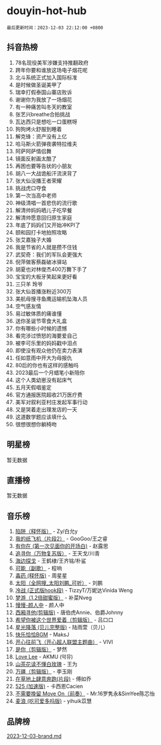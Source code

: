 # douyin-hot-hub

`最后更新时间：2023-12-03 22:12:00 +0800`

## 抖音热榜

1. 78名现役美军涉嫌支持推翻政府
1. 跨年你要和谁放这场电子烟花呢
1. 北斗系统正式加入国际标准
1. 是时候做圣诞美甲了
1. 瑞幸打假泰国山寨店败诉
1. 谢谢你为我放了一场烟花
1. 有一种痛苦叫冬天的教室
1. 张艺兴breathe合拍挑战
1. 瓦达西只是想吃一口蛋糕呀
1. 狗狗烤火舒服到睡着
1. 解克锋：资产没有上亿
1. 哈马斯火箭弹夜袭特拉维夫
1. 阿萨阿萨情侣舞
1. 镜面反射画太酷了
1. 再困也要等告状的小朋友
1. 胡八一大战诡船汗流浃背了
1. 张大仙没播王者荣耀
1. 挑战虎口夺食
1. 第一次当高中老师
1. 神级清唱一首悲伤的流行歌
1. 解清帅妈妈晒儿子吃早餐
1. 解清帅愿意回归原生家庭
1. 年底了妈妈们又开始冲KPI了
1. 颐和园打卡地拍照攻略
1. 张艾嘉独子大婚
1. 我是节省的人就是攒不住钱
1. 武契奇：我们的军队会更强大
1. 倪萍做客蔡磊破冰驿站
1. 胡夏也对林俊杰400万舞下手了
1. 宝宝的大板牙笑起来更好看
1. 三只羊 玲爷
1. 张大仙首播涨粉近300万
1. 美航母搜寻鱼鹰运输机坠海人员
1. 空气感友情
1. 易过敏体质的痛谁懂
1. 送你圣诞节零食大礼盒
1. 你有哪些小时候的遗憾
1. 看完涉过愤怒的海要爱自己
1. 被李可乐里的妈妈戳中泪点
1. 即使没有观众他仍在卖力表演
1. 任如意雨中开大为母报仇
1. 80后的你也有这样的感触吗
1. 2023最后一个月蜡笔小新陪你
1. 这个人类幼崽没有起床气
1. 五月天假唱鉴定
1. 官方通报医院超收21万医疗费
1. 美军对叙利亚村庄发起军事行动
1. 又是哭着走出理发店的一天
1. 这道数学题应该填什么
1. 很想很想你躺椅吻

## 明星榜

暂无数据

## 直播榜

暂无数据

## 音乐榜

1. [陷阱（释怀版）](https://sf6-cdn-tos.douyinstatic.com/obj/tos-cn-ve-2774/oE8C21LeZrzKLDFfQYgMzx4GAIHageG5IzayY7) - Zy/白允y
1. [我的纸飞机（片段2）](https://sf6-cdn-tos.douyinstatic.com/obj/tos-cn-ve-2774/oM2ZrKcg2CD5AeRB2gkeXOFB1IxAGJdZPazYHf) - GooGoo/王之睿
1. [有你在 (第一次见面你的开场白)](https://sf3-cdn-tos.douyinstatic.com/obj/tos-cn-ve-2774/oAthrQ3ClJBfI57uBoFEgNDYtNCZ0TSYQQfxQ0) - 赵露思
1. [追寻你（万物复苏版）](https://sf3-cdn-tos.douyinstatic.com/obj/tos-cn-ve-2774/oYeAZJsbjIDit9APmBg8u6uDUQnHmoCf3gbo74) - 王天戈/川青
1. [海边探戈](https://sf6-cdn-tos.douyinstatic.com/obj/tos-cn-ve-2774/os9gE0VQCGqt6VQkZDyBBYvfSDY0QFe3vVmubn) - 王鹤棣/王齐铭/朴鲨
1. [可能（副歌）](https://sf3-cdn-tos.douyinstatic.com/obj/tos-cn-ve-2774/cde1731888894259b333569393c2fb51) - 程响
1. [毒药 (释怀版)](https://sf6-cdn-tos.douyinstatic.com/obj/tos-cn-ve-2774/oYILMEAzspdZBIzy4frJNB8ZHPHWAhiwowd4Ad) - 周星星
1. [太阳（全网搜_太阳刘鹏_可听）](https://sf3-cdn-tos.douyinstatic.com/obj/tos-cn-ve-2774/ogWbyIQnlBFImVbeDocRdCIYtBHlbJXgfZMvgz) - 刘鹏
1. [冷战 (正式版hook段)](https://sf3-cdn-tos.douyinstatic.com/obj/tos-cn-ve-2774/oMuEoiBasWApEMVDgNiI8VAByNmwo5J0pyf8Yx) - TizzyT/万妮达Vinida Weng
1. [梦游（1.2倍甜蜜版）](https://sf6-cdn-tos.douyinstatic.com/obj/tos-cn-ve-2774/o4gyAUm8hwufoEABmwVIiQtHsFuGzAEEWtNMzo) - 补菜Nveg
1. [慢慢-颜人中](https://sf6-cdn-tos.douyinstatic.com/obj/tos-cn-ve-2774/ocjHNfBXdBxQNC8ZGAeoLMFTUgtBg8bkExunDC) - 颜人中
1. [西厢寻他(剪辑版)](https://sf6-cdn-tos.douyinstatic.com/obj/tos-cn-ve-2774/oUsAVfAQKlRNxEv5qxvIB8o5qmIWUcXbzJKJhw) - 唐伯虎Annie、伯爵Johnny
1. [希望你被这个世界爱着（剪辑版）](https://sf3-cdn-tos.douyinstatic.com/obj/tos-cn-ve-2774/oo4H3BfEygN7l7bQaMBOZHCQ1eI4FqtED5skQ2) - 吕口口
1. [星光降落 (贝儿完整版)](https://sf6-cdn-tos.douyinstatic.com/obj/tos-cn-ve-2774/okwB9hAwyAtsFFkFBzAX1hOOfQuIoMNs0W2Mwr) - 陆雨萱（贝儿）
1. [快乐恰恰BGM](https://sf3-cdn-tos.douyinstatic.com/obj/tos-cn-ve-2774/07b173ca7d2f40f3ba0b97ac7fa3a44a) - MaksJ
1. [开心往前飞（开心超人联盟主题曲）](https://sf3-cdn-tos.douyinstatic.com/obj/tos-cn-ve-2774/9d8fb7c82cf1421fb93a9fe925275e0a) - VIVI
1. [是你（剪辑版）](https://sf3-cdn-tos.douyinstatic.com/obj/tos-cn-ve-2774/46019dae783c4c969944217fe1cfafc4) - 梦然
1. [Love Lee](https://sf6-cdn-tos.douyinstatic.com/obj/tos-cn-ve-2774/o05GbkJGbCBTdDnMtB0fwOYgkeZp23vrWQDQBS) - AKMU (악뮤)
1. [山茶花读不懂白玫瑰](https://sf3-cdn-tos.douyinstatic.com/obj/tos-cn-ve-2774/osfn8B7DktrRHEPJgPCfDbw7QDQEkwC16BxZg9) - 王为
1. [万疆（剪辑版）](https://sf6-cdn-tos.douyinstatic.com/obj/tos-cn-ve-2774/ooG7oVgFlDTelKCjCsTTobQvbdtj1BBQXnfZd8) - 李玉刚
1. [在草地上肆意奔跑(片段)](https://sf6-cdn-tos.douyinstatic.com/obj/tos-cn-ve-2774/8831d494742f45dabdfa8adb8b817259) - 傅如乔
1. [525 (加速版)](https://sf3-cdn-tos.douyinstatic.com/obj/tos-cn-ve-2774/oIfKCtqfDyP8Vc9FpAPgWMyezT6LnDT1abRwGg) - 卡西恩Cacien
1. [不需要挽留 Move On（前奏）](https://sf6-cdn-tos.douyinstatic.com/obj/tos-cn-ve-2774/ooCBhgCCkF4nExzQL9WZSUbitfA8IsDkgQIYhe) - Mr.16罗隽永&SimYee陈芯怡
1. [麦浪 (吃可爱多吗版)](https://sf3-cdn-tos.douyinstatic.com/obj/tos-cn-ve-2774/fb2bf2aaa2854aaa8ec0fcfabbee4bd8) - yihuik苡慧

## 品牌榜

[2023-12-03-brand.md](2023-12-03-brand.md)
